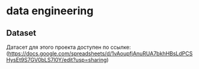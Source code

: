 # data engineering
## Dataset

Датасет для этого проекта доступен по ссылке:  
(https://docs.google.com/spreadsheets/d/1vAoupfjAnuRUA7bkhHBsLdPCSHysEt9S7GV0bLS7l0Y/edit?usp=sharing)
